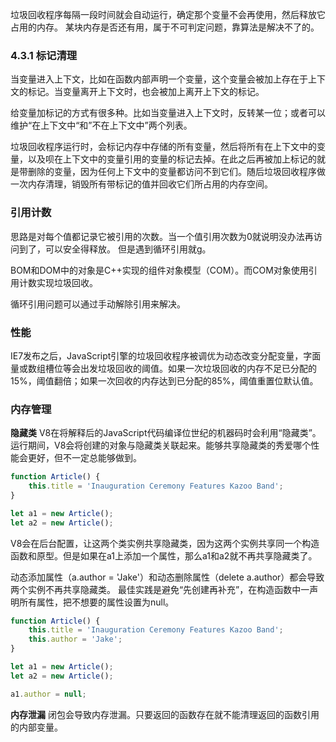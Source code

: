 垃圾回收程序每隔一段时间就会自动运行，确定那个变量不会再使用，然后释放它占用的内存。
某块内存是否还有用，属于不可判定问题，靠算法是解决不了的。

### 4.3.1 标记清理
当变量进入上下文，比如在函数内部声明一个变量，这个变量会被加上存在于上下文的标记。当变量离开上下文时，也会被加上离开上下文的标记。

给变量加标记的方式有很多种。比如当变量进入上下文时，反转某一位；或者可以维护“在上下文中“和”不在上下文中”两个列表。

垃圾回收程序运行时，会标记内存中存储的所有变量，然后将所有在上下文中的变量，以及呗在上下文中的变量引用的变量的标记去掉。在此之后再被加上标记的就是带删除的变量，因为任何上下文中的变量都访问不到它们。随后垃圾回收程序做一次内存清理，销毁所有带标记的值并回收它们所占用的内存空间。

### 引用计数
思路是对每个值都记录它被引用的次数。当一个值引用次数为0就说明没办法再访问到了，可以安全得释放。
但是遇到循环引用就g。

BOM和DOM中的对象是C++实现的组件对象模型（COM）。而COM对象使用引用计数实现垃圾回收。

循环引用问题可以通过手动解除引用来解决。

### 性能
IE7发布之后，JavaScript引擎的垃圾回收程序被调优为动态改变分配变量，字面量或数组槽位等会出发垃圾回收的阈值。如果一次垃圾回收的内存不足已分配的15%，阈值翻倍；如果一次回收的内存达到已分配的85%，阈值重置位默认值。

### 内存管理
**隐藏类**
V8在将解释后的JavaScript代码编译位世纪的机器码时会利用“隐藏类”。
运行期间，V8会将创建的对象与隐藏类关联起来。能够共享隐藏类的秀爱哪个性能会更好，但不一定总能够做到。
```javascript
function Article() {
    this.title = 'Inauguration Ceremony Features Kazoo Band';
}

let a1 = new Article();
let a2 = new Article();
```
V8会在后台配置，让这两个类实例共享隐藏类，因为这两个实例共享同一个构造函数和原型。但是如果在a1上添加一个属性，那么a1和a2就不再共享隐藏类了。

动态添加属性（a.author = 'Jake'）和动态删除属性（delete a.author）都会导致两个实例不再共享隐藏类。
最佳实践是避免“先创建再补充”，在构造函数中一声明所有属性，把不想要的属性设置为null。

```javascript
function Article() {
    this.title = 'Inauguration Ceremony Features Kazoo Band';
    this.author = 'Jake';
}

let a1 = new Article();
let a2 = new Article();

a1.author = null;
```

**内存泄漏**
闭包会导致内存泄漏。只要返回的函数存在就不能清理返回的函数引用的内部变量。